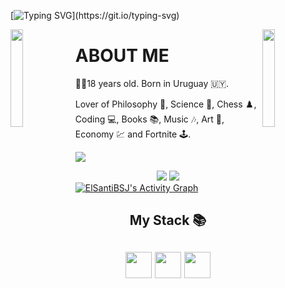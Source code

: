 [![Typing SVG](https://readme-typing-svg.herokuapp.com?duration=3000&color=F7315E&center=true&lines=Welcome+to+ElSantiBSJ's+profile!)](https://git.io/typing-svg)

<img align='left' src='https://user-images.githubusercontent.com/93671645/174114834-bfaa91a6-c632-43b0-b77c-8c5c4cee565a.gif' width='20%'>  
<img align='right' src='https://user-images.githubusercontent.com/93671645/174115008-9dd2595e-d9f5-4f8b-83b9-c7c57060dc3e.gif' width='20%'>  

# ABOUT ME
🙋‍♂️18 years old.
Born in Uruguay 🇺🇾.

Lover of Philosophy 🧠, Science 🔭, Chess ♟️, Coding 💻, Books 📚, Music 🎶, Art 🎨, Economy 💹 and Fortnite 🕹️.

![](https://komarev.com/ghpvc/?username=elsantibsj&color=green)

<div align="center">
<img src="https://github-readme-stats.vercel.app/api/top-langs/?username=elsantibsj&theme=tokyonight&layout=compact"/>
<img src="https://github-readme-stats.vercel.app/api?username=elsantibsj&theme=tokyonight&count_private=true&show_icons=true&hide_title=true&hide=stars" />
</div>
    
<div>
    <a href="#"><img alt="ElSantiBSJ's Activity Graph" src="https://activity-graph.herokuapp.com/graph?username=elsantibsj&custom_title=Santiago%20Romero%27s%20Contribution%20Graph&bg_color=0D1117&color=5ce1e6&line=FFFFFF&point=5ce1e6&hide_border=true" /></a>
<div> 
    
<h2 align="center">My Stack 📚<h2>
    
<div align="center">
  <img src='https://cdn.worldvectorlogo.com/logos/html-1.svg' height='42px'/>
  <img src='https://upload.wikimedia.org/wikipedia/commons/thumb/6/62/CSS3_logo.svg/800px-CSS3_logo.svg.png' height='42px'/>
  <img src='[https://upload.wikimedia.org/wikipedia/commons/thumb/6/62/CSS3_logo.svg/800px-CSS3_logo.svg.png](https://upload.wikimedia.org/wikipedia/commons/thumb/9/99/Unofficial_JavaScript_logo_2.svg/2048px-Unofficial_JavaScript_logo_2.svg.png)' height='42px'/>
   
    
</div>
    
 

